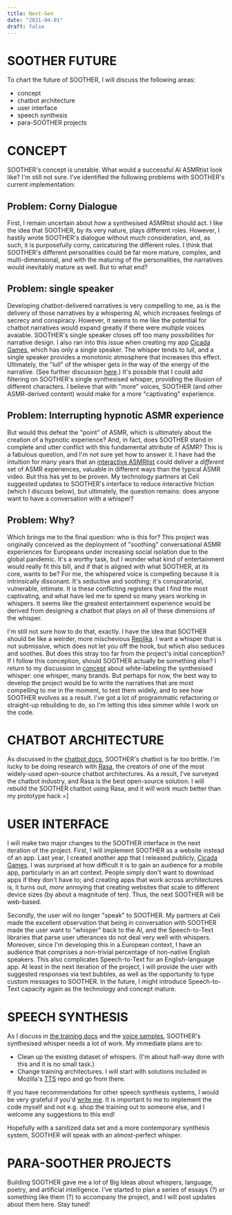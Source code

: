 ```yaml
---
title: Next-Gen
date: "2021-04-01"
draft: false
---
```


# SOOTHER FUTURE

To chart the future of SOOTHER, I will discuss the following areas: 
- concept
- chatbot architecture
- user interface
- speech synthesis
- para-SOOTHER projects

# CONCEPT

SOOTHER's concept is unstable. What would a successful AI ASMRtist look like? I'm still not sure. I've identified the following problems with SOOTHER's current implementation: 

## Problem: Corny Dialogue
 First, I remain uncertain about *how* a synthesised ASMRtist should act. I like the idea that SOOTHER, by its very nature, plays different roles. However, I hastily wrote SOOTHER's dialogue without much consideration, and, as such, it is purposefully corny, caricaturing the different roles. I think that SOOTHER's different personalities could be far more mature, complex, and multi-dimensional, and with the maturing of the personalities, the narratives would inevitably mature as well. But to what end? 

## Problem: single speaker
Developing chatbot-delivered narratives is very compelling to me, as is the delivery of those narratives by a whispering AI, which increases feelings of secrecy and conspiracy. However, it seems to me like the potential for chatbot narratives would expand greatly if there were *multiple* voices avaiable. SOOTHER's single speaker closes off too many possibilities for narrative design. I also ran into this issue when creating my app [Cicada Games](https://cst.yt/training/projects/cicada-games), which has only a single speaker. The whisper tends to lull, and a single speaker provides a monotonic atmosphere that increases this effect. Ultimately, the "lull" of the whisper gets in the way of the energy of the narrative. (See further discussion [here](https://cst.yt/training/blog/tower-of-babel#2021-in-review).) It's possible that I could add filtering on SOOTHER's single synthesised whisper, providing the illusion of different characters. I believe that with "more" voices, SOOTHER (and other ASMR-derived content) would make for a more "captivating" experience.

## Problem: Interrupting hypnotic ASMR experience
But would this defeat the "point" of ASMR, which is ultimately about the creation of a hypnotic experience? And, in fact, does SOOTHER stand in complete and utter conflict with this fundamental attribute of ASMR? This is a fabulous question, and I'm not sure yet how to answer it. I have had the intuition for many years that an [interactive ASMRtist](/concept) could deliver a *different* set of ASMR experiences, valuable in different ways than the typical ASMR video. But this has yet to be proven. My technology partners at Celi suggested updates to SOOTHER's interface to reduce interactive friction (which I discuss below), but ultimately, the question remains: does anyone want to have a conversation with a whisper? 

## Problem: Why? 
Which brings me to the final question: who is this for? This project was originally conceived as the deployment of "soothing" conversational ASMR experiences for Europeans under increasing social isolation due to the global pandemic. It's a worthy task, but I wonder what kind of entertainment would really fit this bill, and if that is aligned with what SOOTHER, at its core, wants to be? For me, the whispered voice is compelling because it is intrinsically dissonant. It's seductive and soothing; it's conspiratorial, vulnerable, intimate. It is these conflicting registers that I find the most captivating, and what have led me to spend so many years working in whispers. It seems like the greatest entertainment experience would be derived from designing a chatbot that plays on all of these dimensions of the whisper. 

I'm still not sure how to do that, exactly. I have the idea that SOOTHER should be like a weirder, more mischevious [Replika](https://replika.ai/). I want a whisper that is not submissive, which does not let you off the hook, but which also seduces and soothes. But does this stray too far from the project's initial conception? If I follow this conception, should SOOTHER actually be something else? I return to my discussion in [concept](/concept) about white-labeling the synthesised whisper: one whisper, many brands. But perhaps for now, the best way to develop the project would be to write the narratives that are most compelling to me in the moment, to test them widely, and to see how SOOTHER evolves as a result. I've got a lot of programmatic refactoring or straight-up rebuilding to do, so I'm letting this idea simmer while I work on the code. 


# CHATBOT ARCHITECTURE
As discussed in the [chatbot docs](/docs/004-soother-chatbot), SOOTHER's chatbot is far too brittle. I'm lucky to be doing research with [Rasa](https://rasa.com/), the creators of one of the most widely-used open-source chatbot architectures. As a result, I've surveyed the chatbot industry, and Rasa is the best open-source solution. I will rebuild the SOOTHER chatbot using Rasa, and it will work much better than my prototype hack =]

# USER INTERFACE
I will make two major changes to the SOOTHER interface in the next iteration of the project. First, I will implement SOOTHER as a website instead of an app. Last year, I created another app that I released publicly, [Cicada Games](https://cst.yt/training/projects/cicada-games). I was surprised at how difficult it is to gain an audience for a mobile app, particularly in an art context. People simply don't want to download apps if they don't have to; and creating apps that work across architectures is, it turns out, *more* annoying that creating websites that scale to different device sizes (by about a magnitude of ten). Thus, the next SOOTHER will be web-based. 

Secondly, the user will no longer "speak" to SOOTHER. My partners at Celi made the excellent observation that being in conversation with SOOTHER made the user want to "whisper" back to the AI, and the Speech-to-Text libraries that parse user utterances do not deal very well with whispers. Moreover, since I'm developing this in a European context, I have an audience that comprises a non-trivial percentage of non-native English speakers. This also complicates Speech-to-Text for an English-language app. At least in the next iteration of the project, I will provide the user with suggested responses via text bubbles, as well as the opportunity to type custom messages to SOOTHER. In the future, I might introduce Speech-to-Text capacity again as the technology and concept mature. 

# SPEECH SYNTHESIS
As I discuss in [the training docs](/docs/002-training-soother) and the [voice samples](/voice/002-soother-training-samples), SOOTHER's synthesised whisper needs a lot of work. My immediate plans are to: 
- Clean up the existing dataset of whispers. (I'm about half-way done with this and it is no small task.)
- Change training architectures. I will start with solutions included in Mozilla's [TTS](https://github.com/mozilla/TTS) repo and go from there.

If you have recommendations for other speech synthesis systems, I would be very grateful if you'd [write me](https://cst.yt). It is important to me to implement the code myself and not e.g. shop the training out to someone else, and I welcome any suggestions to this end!

Hopefully with a sanitized data set and a more contemporary synthesis system, SOOTHER will speak with an almost-perfect whisper. 

# PARA-SOOTHER PROJECTS
Building SOOTHER gave me a lot of Big Ideas about whispers, language, poetry, and artificial intelligence. I've started to plan a series of essays (?) or something like them (?) to accompany the project, and I will post updates about them here. Stay tuned! 

